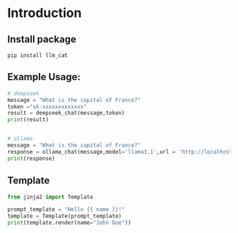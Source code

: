 # Introduction
## Install package
```shell
pip install llm_cat
```
##  Example Usage:
```python
# deepseek
message = "What is the capital of France?"
token ="sk-xxxxxxxxxxxxx"
result = deepseek_chat(message,token)
print(result)


# ollama
message = "What is the capital of France?"
response = ollama_chat(message,model='llama3.1',url = 'http://localhost:11434/api/chat')
print(response)
```



## Template

```python
from jinja2 import Template

prompt_template = "Hello {{ name }}!"
template = Template(prompt_template)
print(template.render(name="John Doe"))
```

